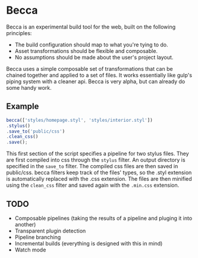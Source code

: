 # Becca

Becca is an experimental build tool for the web, built on the following principles:

- The build configuration should map to what you're tying to do.
- Asset transformations should be flexible and composable.
- No assumptions should be made about the user's project layout.

Becca uses a simple composable set of transformations that can be chained together and applied to a set of files. It works essentially like gulp's piping system with a cleaner api. Becca is very alpha, but can already do some handy work.

## Example

```javascript
becca(['styles/homepage.styl', 'styles/interior.styl'])
.stylus()
.save_to('public/css')
.clean_css()
.save();
```

This first section of the script specifies a pipeline for two stylus files. They are first compiled into css through the `stylus` filter. An output directory is specified in the `save_to` filter. The compiled css files are then saved in public/css. becca filters keep track of the files' types, so the .styl extension is automatically replaced with the .css extension. The files are then minified using the `clean_css` filter and saved again with the `.min.css` extension.


## TODO

- Composable pipelines (taking the results of a pipeline and pluging it into another)
- Transparent plugin detection
- Pipeline branching
- Incremental builds (everything is designed with this in mind)
- Watch mode
